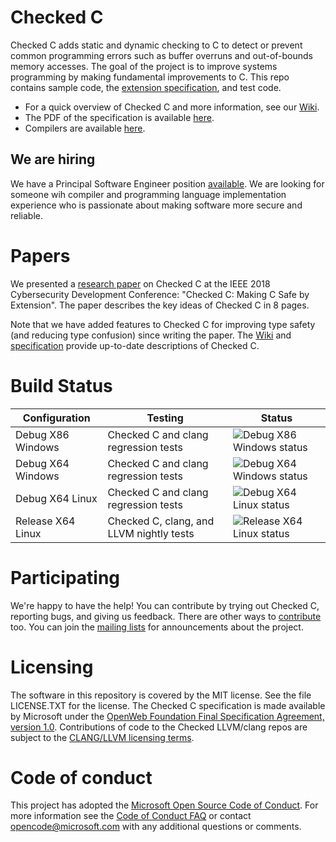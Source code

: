 # Checked C
Checked C adds static and dynamic checking to C to detect or prevent common programming
errors such as buffer overruns and out-of-bounds memory accesses. 
The goal of the project is to improve systems programming by making fundamental improvements to C.
This repo contains
sample code, the [extension specification](https://github.com/Microsoft/checkedc/releases),
and test code.

- For a quick overview of Checked C and more information, see our [Wiki](https://github.com/Microsoft/checkedc/wiki).
- The PDF of the specification is available [here](https://github.com/Microsoft/checkedc/releases).
- Compilers are available [here](https://github.com/Microsoft/checkedc-clang/releases).

## We are hiring

We have a Principal Software Engineer position [available](https://careers.microsoft.com/us/en/job/559081/Principal-Software-Engineer). We are looking for someone wih compiler and programming language implementation experience who is passionate about making software more secure and reliable.

# Papers
We presented a [research paper](https://www.microsoft.com/en-us/research/publication/checkedc-making-c-safe-by-extension/) on
Checked C at the IEEE 2018 Cybersecurity Development Conference: "Checked C: Making C Safe by Extension". 
The paper describes the key ideas of Checked C in 8 pages.

Note that we have added features to Checked C for improving type safety (and reducing type confusion)
since writing the paper.  The [Wiki](https://github.com/Microsoft/checkedc/wiki) and [specification](https://github.com/Microsoft/checkedc/releases) provide up-to-date descriptions of Checked C.

# Build Status

|Configuration|Testing|Status|
|--------|---------------|-------|
|Debug X86 Windows| Checked C and clang regression tests|![Debug X86 Windows status](https://msresearch.visualstudio.com/_apis/public/build/definitions/f6454e27-a46c-49d9-8453-29d89d53d2f9/211/badge)|
|Debug X64 Windows| Checked C and clang regression tests| ![Debug X64 Windows status](https://msresearch.visualstudio.com/_apis/public/build/definitions/f6454e27-a46c-49d9-8453-29d89d53d2f9/205/badge)|
|Debug X64 Linux  | Checked C and clang regression tests| ![Debug X64 Linux status](https://msresearch.visualstudio.com/_apis/public/build/definitions/f6454e27-a46c-49d9-8453-29d89d53d2f9/217/badge)|
|Release X64 Linux| Checked C, clang, and LLVM nightly tests|![Release X64 Linux status](https://msresearch.visualstudio.com/_apis/public/build/definitions/f6454e27-a46c-49d9-8453-29d89d53d2f9/238/badge)|

# Participating
We're happy to have the help! You can contribute by trying out Checked C, 
reporting bugs, and giving us feedback. There are other ways to [contribute](CONTRIBUTING.md) too.
You can join the [mailing lists](https://github.com/Microsoft/CheckedC/blob/master/MAILING-LISTS.md) for
announcements about the project.

# Licensing
The software in this repository is covered by the MIT license.  See the file LICENSE.TXT for the license.   The
Checked C specification is made available by Microsoft under the [OpenWeb Foundation Final
Specification Agreement, version 1.0](http://www.openwebfoundation.org/legal/the-owf-1-0-agreements/owfa-1-0).
Contributions of code to the Checked LLVM/clang repos are
subject to the [CLANG/LLVM licensing terms](https://github.com/Microsoft/checkedc-clang/blob/master/LICENSE.TXT).

# Code of conduct

This project has adopted the
[Microsoft Open Source Code of Conduct](https://opensource.microsoft.com/codeofconduct/).
For more information see the
[Code of Conduct FAQ](https://opensource.microsoft.com/codeofconduct/faq/) or
contact [opencode@microsoft.com](mailto:opencode@microsoft.com) with any
additional questions or comments.
